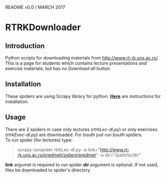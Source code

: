 README v0.0 / MARCH 2017

# RTRKDownloader

## Introduction

Python scripts for downloading materials from http://www.rt-rk.uns.ac.rs/. This is a page for students which contains lecture presentations and exercise materials, but has no *Download all* button.  

## Installation

These spiders are using Scrapy library for python. [**Here**](https://doc.scrapy.org/en/latest/intro/install.html) are instructions for installation.

## Usage

There are 2 spiders in case only lectures (*rtrkLec-dl.py*) or only exercises (*rtrkExec-dl.py*) are downloaded. For bouth just run bouth spiders.  
To run spider (for lectures) type:

>scrapy runspider rtrkLec-dl.py -a link="http://www.rt-rk.uns.ac.rs/predmeti/zeljeni/predmet" -a dir="/path/to/dir"

**link** argumet is required to run spider
**dir** argument is optional. If not used, files be downloaded to spider's directory
